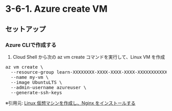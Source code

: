 # 3-6-1. Azure create VM
## セットアップ
### Azure CLIで作成する
1. Cloud Shell から次の az vm create コマンドを実行して、Linux VM を作成
<pre>
az vm create \
  --resource-group learn-XXXXXXXX-XXXX-XXXX-XXXX-XXXXXXXXXXXX \   # Azure resource group name
  --name my-vm \                                                  # VM name
  --image UbuntuLTS \                                             # OS image
  --admin-username azureuser \                                    # local user
  --generate-ssh-keys
</pre>

※引用元: [Linux 仮想マシンを作成し、Nginx をインストールする](https://learn.microsoft.com/ja-jp/training/modules/describe-azure-compute-networking-services/3-exercise-create-azure-virtual-machine)
